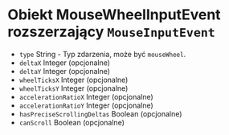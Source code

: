 # Obiekt MouseWheelInputEvent rozszerzający `MouseInputEvent`

* `type` String - Typ zdarzenia, może być `mouseWheel`.
* `deltaX` Integer (opcjonalne)
* `deltaY` Integer (opcjonalne)
* `wheelTicksX` Integer (opcjonalne)
* `wheelTicksY` Integer (opcjonalne)
* `accelerationRatioX` Integer (opcjonalne)
* `accelerationRatioY` Integer (opcjonalne)
* `hasPreciseScrollingDeltas` Boolean (opcjonalne)
* `canScroll` Boolean (opcjonalne)
